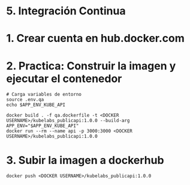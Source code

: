 # 5. Integración Continua <!-- omit in toc -->

# 1. Crear cuenta en hub.docker.com

# 2. Practica: Construir la imagen y ejecutar el contenedor
```
# Carga variables de entorno
source .env.qa
echo $APP_ENV_KUBE_API

docker build . -f qa.dockerfile -t <DOCKER USERNAME>/kubelabs_publicapi:1.0.0 --build-arg APP_ENV="$APP_ENV_KUBE_API"
docker run --rm --name api -p 3000:3000 <DOCKER USERNAME>/kubelabs_publicapi:1.0.0
```

# 3. Subir la imagen a dockerhub

```
docker push <DOCKER USERNAME>/kubelabs_publicapi:1.0.0
```

